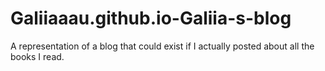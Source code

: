 # Galiiaaau.github.io-Galiia-s-blog
A representation of a blog that could exist if I actually posted about all the books I read.
